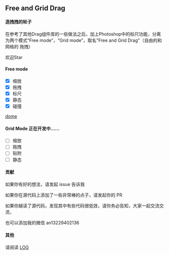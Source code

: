 ## Free and Grid Drag

#### 造拽拽的轮子

在参考了其他Drag组件库的一些做法之后，加上Photoshop中的标尺功能，分离为两个模式“Free mode”，“Grid mode”，取名"Free and Grid Drag"（自由的和网格的 拖拽）

欢迎Star

#### Free mode
- [x] 缩放
- [x] 拖拽
- [x] 标尺
- [x] 静态
- [x] 碰撞

[dome](https://zhenganbin.github.io/FreeGrid-Drag/dome/drag.html)

#### Grid Mode  正在开发中......

- [ ] 缩放
- [ ] 拖拽
- [ ] 贴附
- [ ] 静态

#### 贡献

如果你有好的想法，请发起 issue 告诉我

如果你在源代码上添加了一些非常棒的点子，请发起你的 PR

如果你越读了源代码，发现其中有些代码很低效，请你务必告知，大家一起交流交流，

也可以添加我的微信 an13229402136 

#### 其他

请阅读 [LOG](https://zhenganbin.github.io/FreeGrid-Drag/LOG.md)

